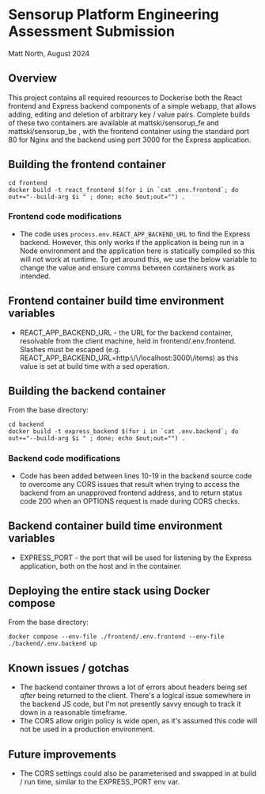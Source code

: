 # Sensorup Platform Engineering Assessment Submission

Matt North, August 2024

## Overview

This project contains all required resources to Dockerise both the React frontend and Express backend components of a simple webapp, that allows adding, editing and deletion of arbitrary key / value pairs. Complete builds of these two containers are available at mattski/sensorup_fe and mattski/sensorup_be , with the frontend container using the standard port 80 for Nginx and the backend using port 3000 for the Express application.

## Building the frontend container

    cd frontend
    docker build -t react_frontend $(for i in `cat .env.frontend`; do out+="--build-arg $i " ; done; echo $out;out="") .

### Frontend code modifications

- The code uses `process.env.REACT_APP_BACKEND_URL` to find the Express backend. However, this only works if the application is being run in a Node environment and the application here is statically compiled so this will not work at runtime. To get around this, we use the below variable to change the value and ensure comms between containers work as intended.

## Frontend container build time environment variables

- REACT_APP_BACKEND_URL - the URL for the backend container, resolvable from the client machine, held in frontend/.env.frontend. Slashes must be escaped (e.g. REACT_APP_BACKEND_URL=http:\\/\\/localhost:3000\\/items) as this value is set at build time with a sed operation.

## Building the backend container

From the base directory:

    cd backend
    docker build -t express_backend $(for i in `cat .env.backend`; do out+="--build-arg $i " ; done; echo $out;out="") .

### Backend code modifications

- Code has been added between lines 10-19 in the backend source code to overcome any CORS issues that result when trying to access the backend from an unapproved frontend address, and to return status code 200 when an OPTIONS request is made during CORS checks.

## Backend container build time environment variables

- EXPRESS_PORT - the port that will be used for listening by the Express application, both on the host and in the container.

## Deploying the entire stack using Docker compose

From the base directory:

    docker compose --env-file ./frontend/.env.frontend --env-file ./backend/.env.backend up

## Known issues / gotchas

- The backend container throws a lot of errors about headers being set _after_ being returned to the client. There's a logical issue somewhere in the backend JS code, but I'm not presently savvy enough to track it down in a reasonable timeframe.
- The CORS allow origin policy is wide open, as it's assumed this code will not be used in a production environment. 

## Future improvements

- The CORS settings could also be parameterised and swapped in at build / run time, similar to the EXPRESS_PORT env var.
